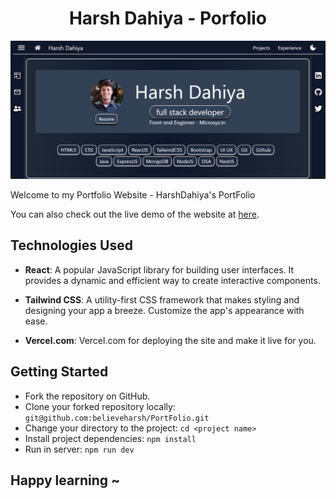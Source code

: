 <h1 align ="center">Harsh Dahiya - Porfolio</h1>

![To-Do App ](public/Readme-ScreenShots/Readme1.png)

Welcome to my Portfolio Website - HarshDahiya's PortFolio

You can also check out the live demo of the website at [here](https://harshdahiya.vercel.app/).


## Technologies Used

- **React**: A popular JavaScript library for building user interfaces. It provides a dynamic and efficient way to create interactive components.

- **Tailwind CSS**: A utility-first CSS framework that makes styling and designing your app a breeze. Customize the app's appearance with ease.

- **Vercel.com**: Vercel.com for deploying the site and make it live for you.


## Getting Started

- Fork the repository on GitHub.
- Clone your forked repository locally: `git@github.com:believeharsh/PortFolio.git`
- Change your directory to the project: `cd <project name>`
- Install project dependencies: `npm install`
- Run in server: `npm run dev`

## Happy learning ~ 
